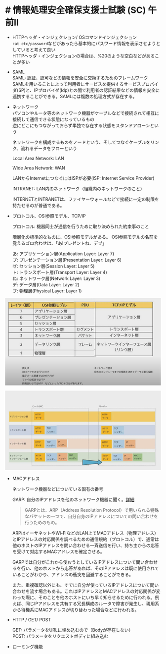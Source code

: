 # # 情報処理安全確保支援士試験 (SC) 午前Ⅱ 

- HTTPヘッダ・インジェクション/ OSコマンドインジェクション   
`cat etc/password`などがあったら基本的にパスワード情報を表示させようとしていると考えて良い   
HTTPヘッダ・インジェクションの場合は、%20のような空白などがあることが多い

- SAML   
SAML: 認証、認可などの情報を安全に交換するためのフレームワーク  
SAMLを用いることによって利用者にサービスを提供するサービスプロバイダ(SP)と、IPプロバイダ(Idp)との間で利用者の認証結果などの情報を安全に連携することができる。SAMLには複数の処理方式が存在する。

- ネットワーク  
パソコンやルータ等のネットワーク機器がケーブルなどで接続されて相互に接続して通信できる状態になっているもの   
逆にどこにもつながっておらず単独で存在する状態をスタンドアローンという

  ネットワークを構成するものをノードという、そしてつなぐケーブルをリンク、流れるデータをフローという  

  Local Area Network: LAN 

  Wide Area Network: WAN

  LANからInternetにつなぐにはISPが必要(ISP: Internet Service Provider)

  INTRANET: LAN内のネットワーク（組織内のネットワークのこと） 

  INTERNETとINTRANETは、ファイヤーウォールなどで接続に一定の制限を持たせるのが普通である。

- プロトコル、OSI参照モデル、TCP/IP

  プロトコル: 機器同士が通信を行うために取り決められた約束事のこと

  階層化の標準的なものに、OSI参照モデルがある。
  OSI参照モデルの名前を覚えるゴロ合わせは、「あ!プレゼントね、デブ」   

  あ: アプリケーション層(Application Layer: Layer 7)  
  プ: プレゼンテーション層(Presentation Layer: Layer 6)  
  ゼ: セッション層(Session Layer: Layer 5)   
  ト: トランスポート層(Transport Layer: Layer 4)   
  ね: ネットワーク層(Network Layer: Layer 3)   
  デ: データ層(Data Layer: Layer 2)   
  ブ: 物理層(Physical Layer: Layer 1)   

 ![](images/Network-Layer.png)

 ![](images/Network.png)

- MACアドレス

  ネットワーク機器などについている固有の番号

  GARP: 自分のIPアドレスを他のネットワーク機器に聞く。[詳細](https://e-words.jp/w/GARP.html)

  > GARPとは、ARP（Address Resolution Protocol）で用いられる特殊なパケットの一つで、自分自身のIPアドレスについての問い合わせを行うためのもの。

  ARPはイーサネットやWi-FiなどのLAN上でMACアドレス（物理アドレス）とIPアドレスの対応関係を調べるための通信規約（プロトコル）で、通常は他のホストのIPアドレスを問い合わせる一斉送信を行い、持ち主からの応答を受けて対応するMACアドレスを確定させる。

  GARPでは自分がこれから使おうとしているIPアドレスについて問い合わせるを行い、他のホストから応答があれば、そのIPアドレスは既に使用されていることがわかり、アドレスの衝突を回避することができる。

  また、重複確認以外にも、すでに自分が使っているIPアドレスについて問い合わせを流す場合もある。これはIPアドレスとMACアドレスの対応関係が変わった際に、そのことを他のホストにいち早く知らせるために行われる。例えば、同じIPアドレスを共有する冗長構成のルータで障害が発生し、現用系から待機系にMACアドレスが切り替わった場合などに行われる。

- HTTP / GET/ POST

  GET: パラメータをURLに埋め込むので（Bodyが存在しない）   
  POST: パラメータをリクエストボディに組み込む

- ローミング機能

